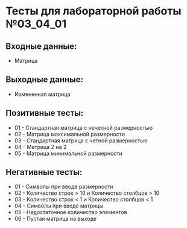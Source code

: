 # Тесты для лабораторной работы №03_04_01

## Входные данные:

- Матрица

## Выходные данные:

- Измененная матрица

## Позитивные тесты:

- 01 - Стандартная матрица с нечетной размерностью
- 02 - Матрица максимальной размерности
- 03 - Стандартная матрица с четной размерностью
- 04 - Матрица 2 на 2
- 05 - Матрица минимальной размерности

## Негативные тесты:

- 01 - Символы при вводе размерности
- 02 - Количество строк > 10 и Количество столбцов > 10
- 03 - Количество строк < 1 и Количество столбцов < 1
- 04 - Символы при вводе матрицы
- 05 - Недостаточное количество элементов
- 06 - Пустая матрица на выходе
